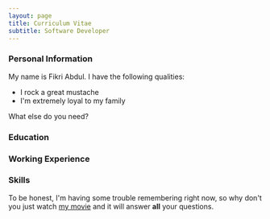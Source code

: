 ```yaml
---
layout: page
title: Curriculum Vitae
subtitle: Software Developer
---
```

### Personal Information
My name is Fikri Abdul. I have the following qualities:

- I rock a great mustache
- I'm extremely loyal to my family

What else do you need?

### Education

### Working Experience

### Skills

To be honest, I'm having some trouble remembering right now, so why don't you just watch [my movie](http://en.wikipedia.org/wiki/The_Princess_Bride_%28film%29) and it will answer **all** your questions.
